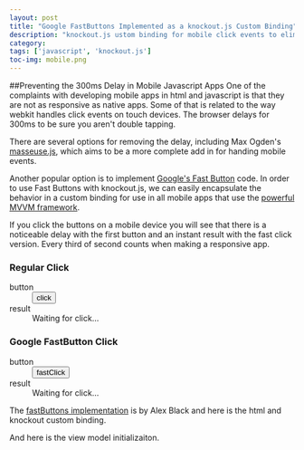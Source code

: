 ```yaml
---
layout: post
title: "Google FastButtons Implemented as a knockout.js Custom Binding"
description: "knockout.js ustom binding for mobile click events to eliminate webkits 300ms delay with Google's FastButton"
category: 
tags: ['javascript', 'knockout.js']
toc-img: mobile.png
---
```


##Preventing the 300ms Delay in Mobile Javascript Apps
One of the complaints with developing mobile apps in html and javascript is that they are not as responsive as native apps.  Some of that is related to the way webkit handles click events on touch devices.  The browser delays for 300ms to be sure you aren't double tapping.

There are several options for removing the delay, including Max Ogden's [masseuse.js](https://github.com/maxogden/masseuse.js), which aims to be a more complete add in for handing mobile events.

Another popular option is to implement [Google's Fast Button](https://developers.google.com/mobile/articles/fast_buttons) code.  In order to use Fast Buttons with knockout.js, we can easily encapsulate the behavior in a custom binding for use in all mobile apps that use the [powerful MVVM framework](http://knockoutjs.com).

If you click the buttons on a mobile device you will see that there is a noticeable delay with the first button and an instant result with the fast click version.  Every third of second counts when making a responsive app.

<div class="row-fluid">
	<div class="span6">
		<h3>Regular Click</h3>
		<dl>
			<dt>button</dt>
			<dd>
				<button class="btn" data-bind="click: handleClick">click</button>
			</dd>
			<dt>result</dt>
			<dd><span data-bind="text: clickResult">Waiting for click...</span></dd>
		</dl>
	</div>
	<div class="span6">
		<h3>Google FastButton Click</h3>
		<dl>
			<dt>button</dt>
			<dd>
				<button class="btn" data-bind="fastClick: handleFastClick">fastClick</button>
			</dd>
			<dt>result</dt>
			<dd><span data-bind="text: fastClickResult">Waiting for click...</span></dd>
		</dl>
	</div>
</div>

The [fastButtons implementation](https://github.com/alexblack/google-fastbutton) is by Alex Black and here is the html and knockout custom binding.


<script src="https://gist.github.com/3202211.js?file=markup.html"> </script>

<script src="https://gist.github.com/3202211.js?file=ko.fastclick.js"> </script>

And here is the view model initializaiton.
<script src="https://gist.github.com/3202211.js?file=app.js"> </script>

<script src="https://raw.github.com/alexblack/google-fastbutton/master/google.fastbutton.js"> </script>

<script src="https://raw.github.com/SteveSanderson/knockout/master/build/output/knockout-latest.js"> </script>
<script src="https://gist.github.com/raw/3202211/03c301ad89987463efd954be885beff081a903e6/ko.fastclick.js"> </script>
<script src="https://gist.github.com/raw/3202211/6c7b196a327932637b34af2aeced950c5a90a9c1/app.js"> </script>